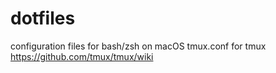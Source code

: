 # dotfiles 
configuration files for bash/zsh on macOS
tmux.conf for tmux https://github.com/tmux/tmux/wiki
